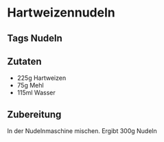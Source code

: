 # Hartweizennudeln

## Tags Nudeln

## Zutaten

- 225g Hartweizen
- 75g Mehl
- 115ml Wasser

## Zubereitung

In der Nudelnmaschine mischen.
Ergibt 300g Nudeln
